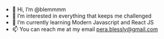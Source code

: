 - 👋 Hi, I’m @blemmmm
- 👀 I’m interested in everything that keeps me challenged
- 🌱 I’m currently learning Modern Javascript and React JS
- 📫 You can reach me at my email pera.blessly@gmail.com

<!---
blemmmm/blemmmm is a ✨ special ✨ repository because its `README.md` (this file) appears on your GitHub profile.
You can click the Preview link to take a look at your changes.
--->

